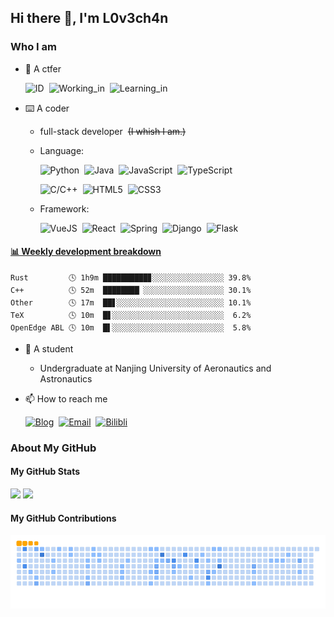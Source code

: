 ## Hi there 👋, I'm L0v3ch4n

### Who I am

- 🚩 A ctfer

  ![ID](https://img.shields.io/badge/ID-L0v3ch4n-blue)&nbsp;&nbsp;![Working_in](https://img.shields.io/badge/Working_in-Crypto-green)&nbsp;&nbsp;![Learning_in](https://img.shields.io/badge/Learning_in-AI-pink)

- ⌨️ A coder
  - full-stack developer&nbsp;&nbsp;~~(I whish I am.)~~
  - Language:

    ![Python](https://img.shields.io/badge/Main-Python-blue?logo=Python)&nbsp;&nbsp;![Java](https://img.shields.io/badge/Main-Java-orange?logo=Java)&nbsp;&nbsp;![JavaScript](https://img.shields.io/badge/Main-JavaScript-yellow?logo=JavaScript)&nbsp;&nbsp;![TypeScript](https://img.shields.io/badge/Main-TypeScript-00599C?logo=TypeScript)

    ![C/C++](https://img.shields.io/badge/Other-C%2FC%2B%2B-blue?logo=C)&nbsp;&nbsp;![HTML5](https://img.shields.io/badge/Other-HTML5-E34F26?logo=HTML5)&nbsp;&nbsp;![CSS3](https://img.shields.io/badge/Other-CSS3-1572B6?logo=CSS3)

  - Framework:

    ![VueJS](https://img.shields.io/badge/Vue.js-35495e.svg?logo=vue.js&logoColor=4FC08D)&nbsp;&nbsp;![React](https://img.shields.io/badge/React-20232a.svg?logo=react&logoColor=61DAFB)&nbsp;&nbsp;![Spring](https://img.shields.io/badge/Spring-6DB33F.svg?logo=spring&logoColor=white)&nbsp;&nbsp;![Django](https://img.shields.io/badge/Django-092E20.svg?logo=django&logoColor=white)&nbsp;&nbsp;![Flask](https://img.shields.io/badge/Flask-000.svg?logo=flask&logoColor=white)

<!-- Waka Box -->
  <!-- waka-box start -->
#### <a href="https://gist.github.com/4a7eb433b1567bd06dc5d33eaeb5cde9" target="_blank">📊 Weekly development breakdown</a>
```text
Rust         🕓 1h9m ██████████▊░░░░░░░░░░░░░░░░ 39.8%
C++          🕓 52m  ████████▏░░░░░░░░░░░░░░░░░░ 30.1%
Other        🕓 17m  ██▋░░░░░░░░░░░░░░░░░░░░░░░░ 10.1%
TeX          🕓 10m  █▋░░░░░░░░░░░░░░░░░░░░░░░░░  6.2%
OpenEdge ABL 🕓 10m  █▌░░░░░░░░░░░░░░░░░░░░░░░░░  5.8%
```
<!-- Powered by https://github.com/YouEclipse/waka-box-go . -->
<!-- waka-box end -->

- 📖 A student
  - Undergraduate at Nanjing University of Aeronautics and Astronautics

- 📫 How to reach me

  [![Blog](https://img.shields.io/badge/Blog-black?logo=RSS)](https://blog.l0v3ch4n.top)&nbsp;&nbsp;[![Email](https://img.shields.io/badge/Gmail-D14836?logo=gmail&logoColor=white)](mailto:lovechan@nuaa.edu.cn)&nbsp;&nbsp;[![Bilibli](https://img.shields.io/badge/Bilibili-FB7299?logo=Bilibili)](https://b23.tv/1Y5XwJk)

### About My GitHub

#### My GitHub Stats
<!-- GitHub stats -->
<picture>
  <source
    srcset="https://github-readme-stats.vercel.app/api?username=Cuber-Wei&show_icons=true&hide_border=true&line_height=24&theme=dark&t=1"
    media="(prefers-color-scheme: dark)"
  />
  <img src="https://github-readme-stats.vercel.app/api?username=Cuber-Wei&show_icons=true&hide_border=true&line_height=24&t=1" />
</picture>
<picture>
  <source
    srcset="https://github-readme-stats.vercel.app/api/top-langs/?username=Cuber-Wei&layout=compact&hide_border=true&langs_count=8&theme=dark"
    media="(prefers-color-scheme: dark)"
  />
  <img src="https://github-readme-stats.vercel.app/api/top-langs/?username=Cuber-Wei&layout=compact&hide_border=true&langs_count=8" />
</picture>

#### My GitHub Contributions
<!-- GitHub snk -->
<picture>
  <source media="(prefers-color-scheme: dark)" srcset="https://raw.githubusercontent.com/Cuber-Wei/Cuber-Wei/output/github-snake-dark.svg" />
  <source media="(prefers-color-scheme: light)" srcset="https://raw.githubusercontent.com/Cuber-Wei/Cuber-Wei/output/ocean.gif" />
  <img alt="github-snake" src="https://raw.githubusercontent.com/Cuber-Wei/Cuber-Wei/output/ocean.gif" />
</picture>
